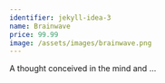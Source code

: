 ```yaml
---
identifier: jekyll-idea-3
name: Brainwave 
price: 99.99
image: /assets/images/brainwave.png
---
```

A thought conceived in the mind and ...
